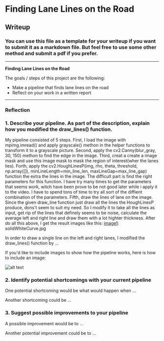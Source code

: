 # **Finding Lane Lines on the Road** 

## Writeup

### You can use this file as a template for your writeup if you want to submit it as a markdown file. But feel free to use some other method and submit a pdf if you prefer.

---

**Finding Lane Lines on the Road**

The goals / steps of this project are the following:
* Make a pipeline that finds lane lines on the road
* Reflect on your work in a written report


[//]: # (Image References)

[image1]: ./examples/grayscale.jpg "Grayscale"

---

### Reflection

### 1. Describe your pipeline. As part of the description, explain how you modified the draw_lines() function.

My pipeline consisted of 5 steps. 
First, I load the image with mpimg.imread() and apply grayscale() methon in the helper functions to transform it to a grayscale picture. Second, apply the cv2.Canny(blur_gray, 30, 150) methon to find the edge in the image. 
Third, creat a create a image mask and use this image mask to mask the region of interest(wher the lanes lies). 
Forth, apply the cv2.HoughLinesP(img, rho, theta, threshold, np.array([]), minLineLength=min_line_len, maxLineGap=max_line_gap) function the extra the lines in the image. The difficult part is find the right parameters for this function. I have try many times to get the parameters that seems work, witch have been prove to be not good later while i apply it to the video. I have to spend tons of time to try all sort of the diffient combination of the parameters. 
Fifth, draw the lines of lane on the image. Since the given draw_line function just draw all the lines the HoughLinesP produce, dons't seem to suit my need. So I modify it to take all the lines as input, get rip of the lines that definely seems to be noise, calculate the average left and right line and draw them with a lot highter thickness.
After do all this above, I get the result images like this:
[image1]: solidWhiteCurve.jpg

In order to draw a single line on the left and right lanes, I modified the draw_lines() function by ...

If you'd like to include images to show how the pipeline works, here is how to include an image: 

![alt text][image1]


### 2. Identify potential shortcomings with your current pipeline


One potential shortcoming would be what would happen when ... 

Another shortcoming could be ...


### 3. Suggest possible improvements to your pipeline

A possible improvement would be to ...

Another potential improvement could be to ...
